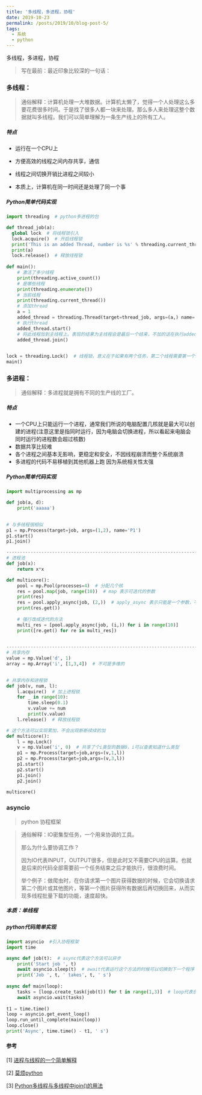 ```yaml
---
title: '多线程，多进程，协程'
date: 2019-10-23
permalink: /posts/2019/10/blog-post-5/
tags:
  - 系统
  - python
---
```


多线程，多进程，协程 

> 写在最前：最近印象比较深的一句话：





### 多线程：

> 通俗解释：计算机处理一大堆数据。计算机太懒了，觉得一个人处理这么多要花费很多时间。于是找了很多人都一块来处理。那么多人来处理这整个数据就叫多线程。我们可以简单理解为一条生产线上的所有工人。

##### 特点

- 运行在一个CPU上

- 方便高效的线程之间内存共享，通信
- 线程之间切换开销比进程之间较小
- 本质上，计算机在同一时间还是处理了同一个事

##### Python简单代码实现

```python
import threading  # python多进程的包 

def thread_job(a):
  global lock  # 将线程锁引入
  lock.acquire()  # 开启线程锁
  print('This is an added Thread, number is %s' % threading.current_thread())  # 打印当前线程
  print(a)
  lock.release()  # 释放线程锁
 
def main():
    # 激活了多少线程
    print(threading.active_count())
    # 是哪些线程
    print(threading.enumerate())
    # 当前线程
    print(threading.current_thread())
    # 添加thread
    a = 1
    added_thread = threading.Thread(target=thread_job, args=(a,) name='T1')  # args 为传入的参数,必须为tuple类型。name为名字，可以自己定义
    # 执行thread
    added_thread.start()
    # 将此线程加到主线程上。表现的结果为主线程会是最后一个结束，不加的话在执行added_thread的job时，如果时间过长，表现为主线程先结束。
    added_thread.join()

    
lock = threading.Lock()  # 线程锁。意义在于如果有两个任务，第二个线程需要第一个线程返回的数据。则把第一个锁住。确保第一个执行了第二个词再执行。
main()
```



### 多进程：

>通俗解释：多进程就是拥有不同的生产线的工厂。

##### 特点

- 一个CPU上只能运行一个进程，通常我们所说的电脑配置几核就是最大可以创建的进程(注意这里是指同时运行，因为电脑会切换进程，所以看起来电脑会同时运行的进程数会超过核数)
- 数据共享比较难
- 各个进程之间基本无影响，更稳定和安全，不因线程崩溃而整个系统崩溃
- 多进程的代码不易移植到其他机器上跑 因为系统相关性太强

##### Python简单代码实现

```python
import multiprocessing as mp

def job(a, d):
    print('aaaaa')

    
# 与多线程很相似
p1 = mp.Process(target=job, args=(1,2), name='P1')
p1.start()
p1.join()

--------------------------------------------------------------------------
# 进程池
def job(x):
    return x*x

def multicore():
    pool = mp.Pool(processes=4)  # 分配几个核
    res = pool.map(job, range(10))  # map 表示可迭代的参数
    print(res)
    res = pool.apply_async(job, (2,))  # apply_async 表示只能是一个参数，不可迭代
    print(res.get())
    
    # 强行改成迭代的方法
    multi_res = [pool.apply_async(job, (i,)) for i in range(10)]
    print([re.get() for re in multi_res])

    
--------------------------------------------------------------------------
# 共享内存
value = mp.Value('d', 1)
array = mp.Array('i', [1,3,4])  # 不可是多维的
    

# 共享内存和进程锁
def job(v, num, l):
    l.acquire()  # 加上进程锁
    for _ in range(10):
        time.sleep(0.1)
        v.value += num
        print(v.value)
    l.release()  # 释放线程锁

# 这个方法可以实现累加，不会出现断断续续的加
def multicore():
    l = mp.Lock()
    v = mp.Value('i', 0)  # 共享了个i类型的数据0，i可以查表知道什么类型
    p1 = mp.Process(target=job,args=(v,1,l))
    p2 = mp.Process(target=job,args=(v,3,l))
    p1.start()
    p2.start()
    p1.join()
    p2.join()
    
multicore()
```







### asyncio

> python 协程框架

> 通俗解释：IO密集型任务，一个用来协调的工具。
>
> 那么为什么要协调工作？
>
> 因为IO代表INPUT，OUTPUT很多，但是此时又不需要CPU的运算。也就是后来的代码全部需要前一个任务结束之后才能执行，很浪费时间。
>
> 举个例子：做爬虫时，在你请求第一个图片获得数据的时候，它会切换请求第二个图片或其他图片，等第一个图片获得所有数据后再切换回来，从而实现多线程批量下载的功能，速度超快。

##### 本质：单线程

##### python代码简单实现

```python
import asyncio  #引入协程框架
import time

async def job(t):  # async代表这个方法可以异步
    print('Start job ', t)
    await asyncio.sleep(t)  # await代表运行这个方法的时候可以切换到下一个程序
    print('Job ', t, ' takes', t, ' s')
    
async def main(loop):
    tasks = [loop.create_task(job(t)) for t in range(1,3)]  # loop代表创建了协程的任务
    await asyncio.wait(tasks)
    
t1 = time.time()
loop = asyncio.get_event_loop()  
loop.run_until_complete(main(loop))
loop.close()
print('Async', time.time() - t1, ' s')
```



#### 参考

[1] [进程与线程的一个简单解释](http://www.ruanyifeng.com/blog/2013/04/processes_and_threads.html)

[2] [莫烦python](https://morvanzhou.github.io/tutorials/python-basic/threading/)

[3] [Python多线程与多线程中join()的用法](https://www.cnblogs.com/cnkai/p/7504980.html)

